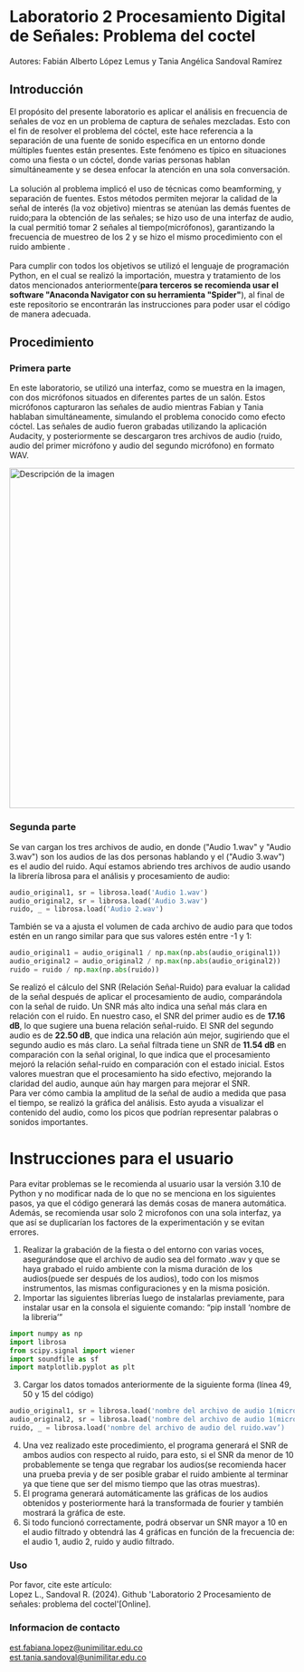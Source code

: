 # Laboratorio 2 Procesamiento  Digital de Señales: Problema del coctel 
Autores: Fabián Alberto López Lemus y Tania Angélica Sandoval Ramírez
## Introducción
El propósito del presente laboratorio es aplicar el análisis en frecuencia de señales de voz en un problema de captura de señales mezcladas. Esto con el fin de resolver el problema del cóctel, este hace referencia a la separación de una fuente de sonido específica en un entorno donde múltiples fuentes están presentes. Este fenómeno es típico en situaciones como una fiesta o un cóctel, donde varias personas hablan simultáneamente y se desea enfocar la atención en una sola conversación.<br>
<br>
La solución al problema implicó el uso de técnicas como beamforming, y separación de fuentes. Estos métodos permiten mejorar la calidad de la señal de interés (la voz objetivo) mientras se atenúan las demás fuentes de ruido;para la obtención de las señales; se hizo uso de una interfaz de audio, la cual permitió tomar 2 señales al tiempo(micrófonos), garantizando la frecuencia de muestreo de los 2 y se hizo el mismo procedimiento con el ruido ambiente .<br>
<br>
Para cumplir con todos los objetivos se utilizó el lenguaje de programación Python, en el cual se realizó la importación, muestra y tratamiento de los datos mencionados anteriormente(**para terceros se recomienda usar el software "Anaconda Navigator con su herramienta "Spider"**), al final de este repositorio se encontrarán las instrucciones para poder usar el código de manera adecuada.

## Procedimiento 
### Primera parte
En este laboratorio, se utilizó una interfaz, como se muestra en la imagen, con dos micrófonos situados en diferentes partes de un salón. Estos micrófonos capturaron las señales de audio mientras Fabian y Tania hablaban simultáneamente, simulando el problema conocido como efecto cóctel. Las señales de audio fueron grabadas utilizando la aplicación Audacity, y posteriormente se descargaron tres archivos de audio (ruido, audio del primer micrófono y audio del segundo micrófono) en formato WAV.<br>

<img src="https://github.com/user-attachments/assets/2f53232e-810a-4017-bbd7-aece4d0d962c" alt="Descripción de la imagen" width="600"/>

### Segunda parte

Se van cargan los tres archivos de audio, en donde ("Audio 1.wav" y "Audio 3.wav") son los audios de las dos personas hablando y el ("Audio 3.wav") es el audio del ruido. Aquí estamos abriendo tres archivos de audio usando la librería librosa para el análisis y procesamiento de audio:

```python
audio_original1, sr = librosa.load('Audio 1.wav')
audio_original2, sr = librosa.load('Audio 3.wav')
ruido, _ = librosa.load('Audio 2.wav')
```

También se va a ajusta el volumen de cada archivo de audio para que todos estén en un rango similar para que sus valores estén entre -1 y 1:

```python
audio_original1 = audio_original1 / np.max(np.abs(audio_original1))
audio_original2 = audio_original2 / np.max(np.abs(audio_original2))
ruido = ruido / np.max(np.abs(ruido))
```
Se realizó el cálculo del SNR (Relación Señal-Ruido) para evaluar la calidad de la señal después de aplicar el procesamiento de audio, comparándola con la señal de ruido. Un SNR más alto indica una señal más clara en relación con el ruido. En nuestro caso, el SNR del primer audio es de **17.16 dB**, lo que sugiere una buena relación señal-ruido. El SNR del segundo audio es de **22.50 dB**, que indica una relación aún mejor, sugiriendo que el segundo audio es más claro. La señal filtrada tiene un SNR de **11.54 dB** en comparación con la señal original, lo que indica que el procesamiento mejoró la relación señal-ruido en comparación con el estado inicial. Estos valores muestran que el procesamiento ha sido efectivo, mejorando la claridad del audio, aunque aún hay margen para mejorar el SNR.<br>
Para ver cómo cambia la amplitud de la señal de audio a medida que pasa el tiempo, se realizó la gráfica del análisis. Esto ayuda a visualizar el contenido del audio, como los picos que podrían representar palabras o sonidos importantes.

# Instrucciones para el usuario 
Para evitar problemas se le recomienda al usuario usar la versión 3.10 de Python y no modificar nada de lo que no se menciona en los siguientes pasos, ya que el código generará las demás cosas de manera automática. Además, se recomienda usar solo 2 microfonos con una sola interfaz, ya que así se duplicarían los factores de la experimentación y se evitan errores.
1. Realizar la grabación de la fiesta o del entorno con varias voces, asegurándose que el archivo de audio sea del formato .wav y que se haya grabado el ruido ambiente con la misma duración de los audios(puede ser después de los audios), todo con los mismos instrumentos, las mismas configuraciones y en la misma posición.
2. Importar las siguientes librerías luego de instalarlas previamente, para instalar usar en la consola el siguiente comando: “pip install ‘nombre de la libreria’”
   
```python
import numpy as np
import librosa
from scipy.signal import wiener
import soundfile as sf
import matplotlib.pyplot as plt

```
3. Cargar los datos tomados anteriormente de la siguiente forma (línea 49, 50 y 15 del código)
```python
audio_original1, sr = librosa.load('nombre del archivo de audio 1(micrófono 1).wav')
audio_original2, sr = librosa.load('nombre del archivo de audio 1(micrófono 2).wav')
ruido, _ = librosa.load('nombre del archivo de audio del ruido.wav’)
```
4. Una vez realizado este procedimiento, el programa generará el SNR de ambos audios con respecto al ruido, para esto, si el SNR da menor de 10 probablemente se tenga que regrabar los audios(se recomienda hacer una prueba previa y de ser posible grabar el ruido ambiente al terminar ya que tiene que ser del mismo tiempo que las otras muestras).
5. El programa generará automáticamente las gráficas de los audios obtenidos y posteriormente hará la transformada de fourier y también mostrará la gráfica de este.
6. Si todo funcionó correctamente, podrá observar un SNR mayor a 10 en el audio filtrado y obtendrá las 4 gráficas en función de la frecuencia de: el audio 1, audio 2, ruido y audio filtrado.
### Uso 
Por favor, cite este artículo:
<br>
Lopez L., Sandoval R. (2024). Github 'Laboratorio 2 Procesamiento de señales: problema del coctel'[Online].
### Informacion de contacto
est.fabiana.lopez@unimilitar.edu.co
<br>
est.tania.sandoval@unimilitar.edu.co







